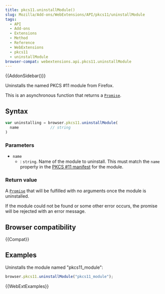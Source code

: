 ```yaml
---
title: pkcs11.uninstallModule()
slug: Mozilla/Add-ons/WebExtensions/API/pkcs11/uninstallModule
tags:
  - API
  - Add-ons
  - Extensions
  - Method
  - Reference
  - WebExtensions
  - pkcs11
  - uninstallModule
browser-compat: webextensions.api.pkcs11.uninstallModule
---
```

{{AddonSidebar()}}

Uninstalls the named PKCS #11 module from Firefox.

This is an asynchronous function that returns a [`Promise`](/en-US/docs/Web/JavaScript/Reference/Global_Objects/Promise).

## Syntax

```js
var uninstalling = browser.pkcs11.uninstallModule(
  name              // string
)
```

### Parameters

- `name`
  - : `string`. Name of the module to uninstall. This must match the `name` property in the [PKCS #11 manifest](/en-US/docs/Mozilla/Add-ons/WebExtensions/Native_manifests#pkcs_11_manifests) for the module.

### Return value

A [`Promise`](/en-US/docs/Web/JavaScript/Reference/Global_Objects/Promise) that will be fulfilled with no arguments once the module is uninstalled.

If the module could not be found or some other error occurs, the promise will be rejected with an error message.

## Browser compatibility

{{Compat}}

## Examples

Uninstalls the module named "pkcs11_module":

```js
browser.pkcs11.uninstallModule("pkcs11_module");
```

{{WebExtExamples}}
